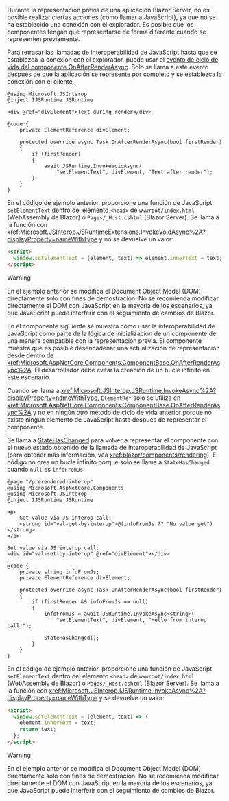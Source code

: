 Durante la representación previa de una aplicación Blazor Server, no es posible realizar ciertas acciones (como llamar a JavaScript), ya que no se ha establecido una conexión con el explorador. Es posible que los componentes tengan que representarse de forma diferente cuando se representen previamente.

Para retrasar las llamadas de interoperabilidad de JavaScript hasta que se establezca la conexión con el explorador, puede usar el [evento de ciclo de vida del componente OnAfterRenderAsync](xref:blazor/components/lifecycle#after-component-render). Solo se llama a este evento después de que la aplicación se represente por completo y se establezca la conexión con el cliente.

```cshtml
@using Microsoft.JSInterop
@inject IJSRuntime JSRuntime

<div @ref="divElement">Text during render</div>

@code {
    private ElementReference divElement;

    protected override async Task OnAfterRenderAsync(bool firstRender)
    {
        if (firstRender)
        {
            await JSRuntime.InvokeVoidAsync(
                "setElementText", divElement, "Text after render");
        }
    }
}
```

En el código de ejemplo anterior, proporcione una función de JavaScript `setElementText` dentro del elemento `<head>` de `wwwroot/index.html` (WebAssembly de Blazor) o `Pages/_Host.cshtml` (Blazor Server). Se llama a la función con <xref:Microsoft.JSInterop.JSRuntimeExtensions.InvokeVoidAsync%2A?displayProperty=nameWithType> y no se devuelve un valor:

```html
<script>
  window.setElementText = (element, text) => element.innerText = text;
</script>
```

> [!WARNING]
> En el ejemplo anterior se modifica el Document Object Model (DOM) directamente solo con fines de demostración. No se recomienda modificar directamente el DOM con JavaScript en la mayoría de los escenarios, ya que JavaScript puede interferir con el seguimiento de cambios de Blazor.

En el componente siguiente se muestra cómo usar la interoperabilidad de JavaScript como parte de la lógica de inicialización de un componente de una manera compatible con la representación previa. El componente muestra que es posible desencadenar una actualización de representación desde dentro de <xref:Microsoft.AspNetCore.Components.ComponentBase.OnAfterRenderAsync%2A>. El desarrollador debe evitar la creación de un bucle infinito en este escenario.

Cuando se llama a <xref:Microsoft.JSInterop.JSRuntime.InvokeAsync%2A?displayProperty=nameWithType>, `ElementRef` solo se utiliza en <xref:Microsoft.AspNetCore.Components.ComponentBase.OnAfterRenderAsync%2A> y no en ningún otro método de ciclo de vida anterior porque no existe ningún elemento de JavaScript hasta después de representar el componente.

Se llama a [StateHasChanged](xref:blazor/components/lifecycle#state-changes) para volver a representar el componente con el nuevo estado obtenido de la llamada de interoperabilidad de JavaScript (para obtener más información, vea <xref:blazor/components/rendering>). El código no crea un bucle infinito porque solo se llama a `StateHasChanged` cuando `null` es `infoFromJs`.

```cshtml
@page "/prerendered-interop"
@using Microsoft.AspNetCore.Components
@using Microsoft.JSInterop
@inject IJSRuntime JSRuntime

<p>
    Get value via JS interop call:
    <strong id="val-get-by-interop">@(infoFromJs ?? "No value yet")</strong>
</p>

Set value via JS interop call:
<div id="val-set-by-interop" @ref="divElement"></div>

@code {
    private string infoFromJs;
    private ElementReference divElement;

    protected override async Task OnAfterRenderAsync(bool firstRender)
    {
        if (firstRender && infoFromJs == null)
        {
            infoFromJs = await JSRuntime.InvokeAsync<string>(
                "setElementText", divElement, "Hello from interop call!");

            StateHasChanged();
        }
    }
}
```

En el código de ejemplo anterior, proporcione una función de JavaScript `setElementText` dentro del elemento `<head>` de `wwwroot/index.html` (WebAssembly de Blazor) o `Pages/_Host.cshtml` (Blazor Server). Se llama a la función con <xref:Microsoft.JSInterop.IJSRuntime.InvokeAsync%2A?displayProperty=nameWithType> y se devuelve un valor:

```html
<script>
  window.setElementText = (element, text) => {
    element.innerText = text;
    return text;
  };
</script>
```

> [!WARNING]
> En el ejemplo anterior se modifica el Document Object Model (DOM) directamente solo con fines de demostración. No se recomienda modificar directamente el DOM con JavaScript en la mayoría de los escenarios, ya que JavaScript puede interferir con el seguimiento de cambios de Blazor.
